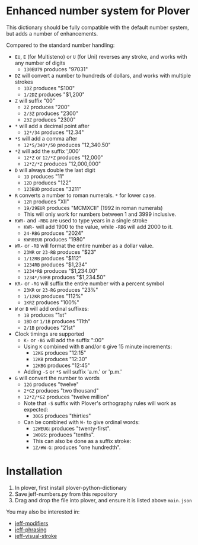 # Enhanced number system for Plover

This dictionary should be fully compatible with the default number system, but
adds a number of enhancements.

Compared to the standard number handling:

- `EU`, `E` (for Multisteno) or `U` (for Uni) reverses any stroke, and works with any number of digits
  - `130EU79` produces "97031"
- `DZ` will convert a number to hundreds of dollars, and works with multiple strokes
  - `1DZ` produces "$100"
  - `1/2DZ` produces "$1,200"
- `Z` will suffix "00"
  - `2Z` produces "200"
  - `2/3Z` produces "2300"
  - `23Z` produces "2300"
- `*` will add a decimal point after
  - `12*/34` produces "12.34"
- `*S` will add a comma after
  - `12*S/340*/50` produces "12,340.50"
- `*Z` will add the suffix ',000'
  - `12*Z` or `12/*Z` produces "12,000"
  - `12*Z/*Z` produces "12,000,000"
- `D` will always double the last digit
  - `1D` produces "11"
  - `12D` produces "122"
  - `123EUD` produces "3211"
- `R` converts a number to roman numerals. `*` for lower case.
  - `12R` produces "XII"
  - `19/29EUR` produces "MCMXCII" (1992 in roman numerals)
  - This will only work for numbers between 1 and 3999 inclusive.
- `KWR-` and `-RBG` are used to type years in a single stroke
  - `KWR-` will add 1900 to the value, while `-RBG` will add 2000 to it.
  - `24-RBG` produces "2024"
  - `KWR0EU8` produces "1980"
- `WR-` or `-RB` will format the entire number as a dollar value.
  - `23WR` or `23-RB` produces "$23"
  - `1/12RB` produces "$112"
  - `1234RB` produces "$1,234"
  - `1234*RB` produces "$1,234.00"
  - `1234*/50RB` produces "$1,234.50"
- `KR-` or `-RG` will suffix the entire number with a percent symbol
  - `23KR` or `23-RG` produces "23%"
  - `1/12KR` produces "112%"
  - `1KRZ` produces "100%"
- `W` or `B` will add ordinal suffixes:
  - `1B` produces "1st"
  - `1BD` or `1/1B` produces "11th"
  - `2/1B` produces "21st"
- Clock timings are supported
  - `K-` or `-BG` will add the suffix ":00"
  - Using `K` combined with `B` and/or `G` give 15 minute increments:
    - `12KG` produces "12:15"
    - `12KB` produces "12:30"
    - `12KBG` produces "12:45"
  - Adding `-S` or `*S` will suffix 'a.m.' or 'p.m.'
- `G` will convert the number to words
  - `12G` produces "twelve"
  - `2*GZ` produces "two thousand"
  - `12*Z/*GZ` produces "twelve million"
  - Note that `-S` suffix with Plover's orthography rules will work as expected:
    - `30GS` produces "thirties"
  - Can be combined with `W-` to give ordinal words:
    - `12WEUG`: produces "twenty-first".
    - `1W0GS`: produces "tenths".
    - This can also be done as a suffix stroke:
    - `1Z/#W-G`: produces "one hundredth".

# Installation

1. In plover, first install plover-python-dictionary
2. Save jeff-numbers.py from this repository
3. Drag and drop the file into plover, and ensure it is listed above `main.json`

You may also be interested in:

- [jeff-modifiers](https://github.com/jthlim/jeff-modifiers)
- [jeff-phrasing](https://github.com/jthlim/jeff-phrasing)
- [jeff-visual-stroke](https://github.com/jthlim/jeff-visual-stroke)
